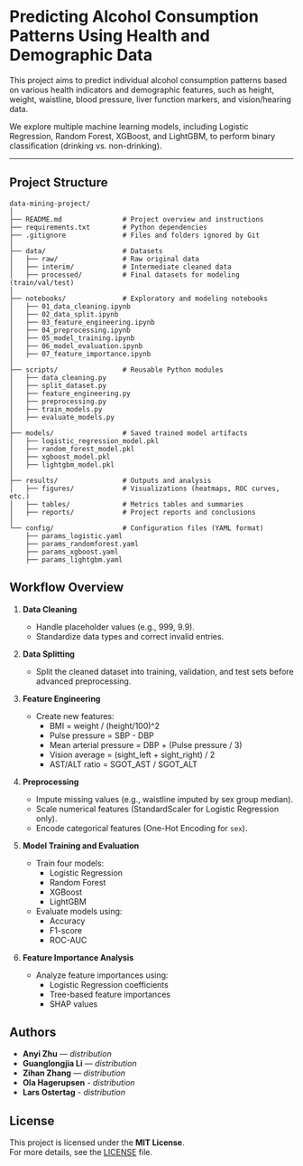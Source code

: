 # Predicting Alcohol Consumption Patterns Using Health and Demographic Data

This project aims to predict individual alcohol consumption patterns based on various health indicators and demographic features, such as height, weight, waistline, blood pressure, liver function markers, and vision/hearing data.

We explore multiple machine learning models, including Logistic Regression, Random Forest, XGBoost, and LightGBM, to perform binary classification (drinking vs. non-drinking).

---

## Project Structure

```plaintext
data-mining-project/
│
├── README.md               # Project overview and instructions
├── requirements.txt        # Python dependencies
├── .gitignore              # Files and folders ignored by Git
│
├── data/                   # Datasets
│   ├── raw/                # Raw original data
│   ├── interim/            # Intermediate cleaned data
│   ├── processed/          # Final datasets for modeling (train/val/test)
│
├── notebooks/              # Exploratory and modeling notebooks
│   ├── 01_data_cleaning.ipynb
│   ├── 02_data_split.ipynb
│   ├── 03_feature_engineering.ipynb
│   ├── 04_preprocessing.ipynb
│   ├── 05_model_training.ipynb
│   ├── 06_model_evaluation.ipynb
│   ├── 07_feature_importance.ipynb
│
├── scripts/                # Reusable Python modules
│   ├── data_cleaning.py
│   ├── split_dataset.py
│   ├── feature_engineering.py
│   ├── preprocessing.py
│   ├── train_models.py
│   ├── evaluate_models.py
│
├── models/                 # Saved trained model artifacts
│   ├── logistic_regression_model.pkl
│   ├── random_forest_model.pkl
│   ├── xgboost_model.pkl
│   ├── lightgbm_model.pkl
│
├── results/                # Outputs and analysis
│   ├── figures/            # Visualizations (heatmaps, ROC curves, etc.)
│   ├── tables/             # Metrics tables and summaries
│   ├── reports/            # Project reports and conclusions
│
└── config/                 # Configuration files (YAML format)
    ├── params_logistic.yaml
    ├── params_randomforest.yaml
    ├── params_xgboost.yaml
    ├── params_lightgbm.yaml
```

## Workflow Overview

1. **Data Cleaning**  
   - Handle placeholder values (e.g., 999, 9.9).
   - Standardize data types and correct invalid entries.

2. **Data Splitting**  
   - Split the cleaned dataset into training, validation, and test sets before advanced preprocessing.

3. **Feature Engineering**  
   - Create new features:
     - BMI = weight / (height/100)^2
     - Pulse pressure = SBP - DBP
     - Mean arterial pressure = DBP + (Pulse pressure / 3)
     - Vision average = (sight_left + sight_right) / 2
     - AST/ALT ratio = SGOT_AST / SGOT_ALT

4. **Preprocessing**  
   - Impute missing values (e.g., waistline imputed by sex group median).
   - Scale numerical features (StandardScaler for Logistic Regression only).
   - Encode categorical features (One-Hot Encoding for `sex`).

5. **Model Training and Evaluation**  
   - Train four models:
     - Logistic Regression
     - Random Forest
     - XGBoost
     - LightGBM
   - Evaluate models using:
     - Accuracy
     - F1-score
     - ROC-AUC

6. **Feature Importance Analysis**  
   - Analyze feature importances using:
     - Logistic Regression coefficients
     - Tree-based feature importances
     - SHAP values

## Authors

- **Anyi Zhu** — *distribution*
- **Guanglongjia Li** — *distribution*
- **Zihan Zhang** — *distribution*
- **Ola Hagerupsen** - *distribution*
- **Lars Ostertag** - *distribution*

## License

This project is licensed under the **MIT License**.  
For more details, see the [LICENSE](LICENSE) file.